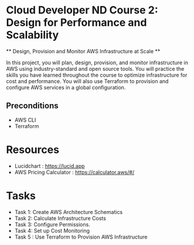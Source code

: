# Cloud Developer ND Course 2: Design for Performance and Scalability
** Design, Provision and Monitor AWS Infrastructure at Scale **

In this project, you will plan, design, provision, and monitor infrastructure in AWS using industry-standard and open source tools. You will practice the skills you have learned throughout the course to optimize infrastructure for cost and performance. You will also use Terraform to provision and configure AWS services in a global configuration.

## Preconditions
- AWS CLI
- Terraform

# Resources

- Lucidchart : https://lucid.app
- AWS Pricing Calculator : https://calculator.aws/#/


# Tasks
- Task 1: Create AWS Architecture Schematics
- Task 2: Calculate Infrastructure Costs
- Task 3: Configure Permissions.
- Task 4: Set up Cost Monitoring
- Task 5 : Use Terraform to Provision AWS Infrastructure

